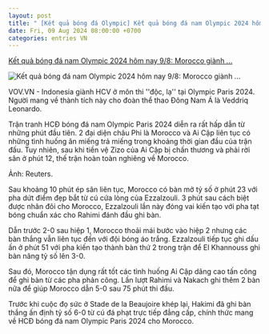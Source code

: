 ```yaml
---
layout: post
title: " [Kết quả bóng đá Olympic] Kết quả bóng đá nam Olympic 2024 hôm nay 9/8: Morocco giành ..."
date: Fri, 09 Aug 2024 08:00:00 +0700
categories: entries VN
---
```

[Kết quả bóng đá nam Olympic 2024 hôm nay 9/8: Morocco giành ...](https://vov.vn/the-thao/ket-qua-bong-da-nam-olympic-2024-hom-nay-98-morocco-gianh-hcd-sau-tran-thang-6-0-post1113231.vov)

![Kết quả bóng đá nam Olympic 2024 hôm nay 9/8: Morocco giành ...](https://vov-media.emitech.vn/sites/default/files/styles/og_image/public/2024-08/mo.jpg?v=1723169537)

VOV.VN - Indonesia giành HCV ở môn thi ''độc, lạ'' tại Olympic Paris 2024. Người mang về thành tích này cho đoàn thể thao Đông Nam Á là Veddriq Leonardo.

Trận tranh HCĐ bóng đá nam Olympic Paris 2024 diễn ra rất hấp dẫn từ những phút đầu tiên. 2 đại diện châu Phi là Morocco và Ai Cập liên tục có những tình huống ăn miếng trả miếng trong khoảng thời gian đầu của trận đấu. Tuy nhiên, sau khi tiền vệ Zizo của Ai Cập bị chấn thương và phải rời sân ở phút 12, thế trận hoàn toàn nghiêng về Morocco.

Ảnh: Reuters.

Sau khoảng 10 phút ép sân liên tục, Morocco có bàn mở tỷ số ở phút 23 với pha dứt điểm đẹp bắt từ cú cứa lòng của Ezzalzouli. 3 phút sau cách biệt được nhân đôi cho Morocco, Ezzalzouli lần này đóng vai kiến tạo với pha tạt bóng chuẩn xác cho Rahimi đánh đầu ghi bàn.

Dẫn trước 2-0 sau hiệp 1, Morocco thoải mái bước vào hiệp 2 nhưng các bàn thắng vẫn liên tục đến với đội bóng áo trắng. Ezzalzouli tiếp tục ghi dấu ấn ở phút 51 với pha kiến tạo thành bàn thứ 2 trong trận để El Khannouss ghi bàn nâng tỷ số lên 3-0.

Sau đó, Morocco tận dụng rất tốt các tình huống Ai Cập dâng cao tấn công để ghi bàn từ các pha phản công. Lần lượt Rahimi và Nakach ghi thêm 2 bàn nữa để giúp Morocco dẫn 5-0 sau 75 phút thi đấu.

Trước khi cuộc đọ sức ở Stade de la Beaujoire khép lại, Hakimi đã ghi bàn thắng ấn định tỷ số 6-0 từ cú đá phạt trực tiếp đẳng cấp, chính thức mang về HCĐ bóng đá nam Olympic Paris 2024 cho Morocco.

